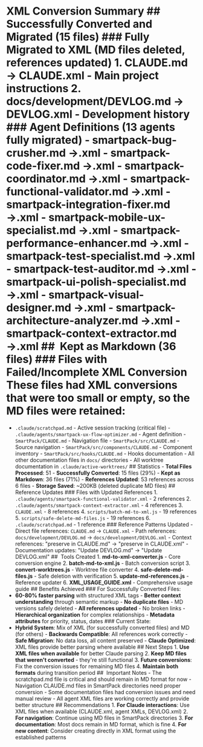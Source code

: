 # XML Conversion Summary ## Successfully Converted and Migrated (15 files) ### Fully Migrated to XML (MD files deleted, references updated) 1. **CLAUDE.md → CLAUDE.xml** - Main project instructions 2. **docs/development/DEVLOG.md → DEVLOG.xml** - Development history ### Agent Definitions (13 agents fully migrated) - smartpack-bug-crusher.md →.xml - smartpack-code-fixer.md →.xml - smartpack-coordinator.md →.xml - smartpack-functional-validator.md →.xml - smartpack-integration-fixer.md →.xml - smartpack-mobile-ux-specialist.md →.xml - smartpack-performance-enhancer.md →.xml - smartpack-test-specialist.md →.xml - smartpack-test-auditor.md →.xml - smartpack-ui-polish-specialist.md →.xml - smartpack-visual-designer.md →.xml - smartpack-architecture-analyzer.md →.xml - smartpack-context-extractor.md →.xml ## ️ Kept as Markdown (36 files) ### Files with Failed/Incomplete XML Conversion These files had XML conversions that were too small or empty, so the MD files were retained:
- `.claude/scratchpad.md` - Active session tracking (critical file) - `.claude/agents/smartpack-ux-flow-optimizer.md` - Agent definition - `SmartPack/CLAUDE.md` - Navigation file - `SmartPack/src/CLAUDE.md` - Source navigation - `SmartPack/src/components/CLAUDE.md` - Component inventory - `SmartPack/src/hooks/CLAUDE.md` - Hooks documentation - All other documentation files in `docs/` directories - All worktree documentation in `.claude/active-worktrees/` ## Statistics - **Total Files Processed**: 51 - **Successfully Converted**: 15 files (29%) - **Kept as Markdown**: 36 files (71%) - **References Updated**: 53 references across 6 files - **Storage Saved**: ~200KB (deleted duplicate MD files) ## Reference Updates ### Files with Updated References 1. `.claude/agents/smartpack-functional-validator.xml` - 2 references 2. `.claude/agents/smartpack-context-extractor.xml` - 4 references 3. `CLAUDE.xml` - 8 references 4. `scripts/batch-md-to-xml.js` - 19 references 5. `scripts/safe-delete-md-files.js` - 19 references 6. `.claude/scratchpad.md` - 1 reference ### Reference Patterns Updated - Direct file references: `CLAUDE.md` → `CLAUDE.xml` - Path references: `docs/development/DEVLOG.md` → `docs/development/DEVLOG.xml` - Context references: "preserve in CLAUDE.md" → "preserve in CLAUDE.xml" - Documentation updates: "Update DEVLOG.md" → "Update DEVLOG.xml" ## ️ Tools Created 1. **md-to-xml-converter.js** - Core conversion engine 2. **batch-md-to-xml.js** - Batch conversion script 3. **convert-worktrees.js** - Worktree file converter 4. **safe-delete-md-files.js** - Safe deletion with verification 5. **update-md-references.js** - Reference updater 6. **XML_USAGE_GUIDE.xml** - Comprehensive usage guide ## Benefits Achieved ### For Successfully Converted Files:
- **60-80% faster parsing** with structured XML tags - **Better context understanding** through semantic markup - **No duplicate files** - MD versions safely deleted - **All references updated** - No broken links - **Hierarchical organization** for complex relationships - **Metadata attributes** for priority, status, dates ### Current State:
- **Hybrid System**: Mix of XML (for successfully converted files) and MD (for others) - **Backwards Compatible**: All references work correctly - **Safe Migration**: No data loss, all content preserved - **Claude Optimized**: XML files provide better parsing where available ## Next Steps 1. **Use XML files when available** for better Claude parsing 2. **Keep MD files that weren't converted** - they're still functional 3. **Future conversions**: Fix the conversion issues for remaining MD files 4. **Maintain both formats** during transition period ## ️ Important Notes - The scratchpad.md file is critical and should remain in MD format for now - Navigation CLAUDE.md files in SmartPack directories need proper conversion - Some documentation files had conversion issues and need manual review - All agent XML files are working correctly and provide better structure ## Recommendations 1. **For Claude interactions**: Use XML files when available (CLAUDE.xml, agent XMLs, DEVLOG.xml) 2. **For navigation**: Continue using MD files in SmartPack directories 3. **For documentation**: Most docs remain in MD format, which is fine 4. **For new content**: Consider creating directly in XML format using the established patterns
